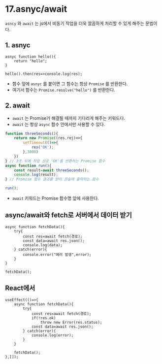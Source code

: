 # 17.asnyc/await

`asncy` 와 `await` 는 js에서 비동기 작업을 더욱 깔끔하게 처리할 수 있게 해주는 문법이다.

## 1. asnyc

```tsx
asnyc function hello(){
	return "hello";
}

hello().then(res=>console.log(res);
```

- 함수 앞에 `asnyc` 를 붙이면 그 함수는 항상 `Promise` 를 반환한다.
- 여기서 함수는 `Promise.resolve("hello")` 를 반환한다.

## 2. await

- `await` 는 Promise가 해결될 때까지 기다리게 해주는 키워드다.
- `await` 는 항상 `async` 함수 안에서만 사용할 수 있다.

```jsx
function threeSeconds(){
    return new Promise((res,rej)=>{
        setTimeout(()=>{
            res('OK');
        },3000)
    })
} // 3초 뒤에 작업 성공 'OK'를 반환하는 Promise 함수
async function run(){
    const result=await threeSeconds();
    console.log(result);
} // Promise 함수 결과를 받아 콘솔에 출력하는 함수

run();
```

- `await` 키워드는 Promise 함수명 앞에 사용한다.

## async/await와 fetch로 서버에서 데이터 받기

```tsx
async function fetchData(){
	try{
		const res=await fetch(경로);
		const data=await res.json();
		console.log(data);
	} catch(error){
		console.error("에러 발생",error);
	}
}

fetchData();
```

## React에서

```tsx
useEffect(()=>{
	async function fetchData(){
		try{
			const res=await fetch(경로);
			if(!res.ok)
				throw new Error(res.status);
			const data=await res.json();
		} catch(error){
			console.log(error);
		}
	}
	
	fetchData();
},[]);
```
